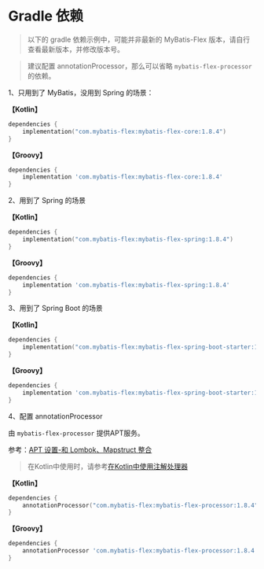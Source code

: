 # Gradle 依赖

> 以下的 gradle 依赖示例中，可能并非最新的 MyBatis-Flex 版本，请自行查看最新版本，并修改版本号。

> 建议配置 annotationProcessor，那么可以省略 `mybatis-flex-processor` 的依赖。

1、只用到了 MyBatis，没用到 Spring 的场景：

**【Kotlin】**

```kotlin
dependencies {
    implementation("com.mybatis-flex:mybatis-flex-core:1.8.4")
}
```

**【Groovy】**

```groovy
dependencies {
    implementation 'com.mybatis-flex:mybatis-flex-core:1.8.4'
}
```

2、用到了 Spring 的场景

**【Kotlin】**

```kotlin
dependencies {
    implementation("com.mybatis-flex:mybatis-flex-spring:1.8.4")
}
```

**【Groovy】**

```groovy
dependencies {
    implementation 'com.mybatis-flex:mybatis-flex-spring:1.8.4'
}
```

3、用到了 Spring Boot 的场景

**【Kotlin】**

```kotlin
dependencies {
    implementation("com.mybatis-flex:mybatis-flex-spring-boot-starter:1.8.4")
}
```

**【Groovy】**

```groovy
dependencies {
    implementation 'com.mybatis-flex:mybatis-flex-spring-boot-starter:1.8.4'
}
```

4、配置 annotationProcessor

由 `mybatis-flex-processor` 提供APT服务。

参考：[APT 设置-和 Lombok、Mapstruct 整合](../others/apt.md)

> 在Kotlin中使用时，请参考[在Kotlin中使用注解处理器](../others/kapt.md)

**【Kotlin】**

```kotlin
dependencies {
    annotationProcessor("com.mybatis-flex:mybatis-flex-processor:1.8.4")
}
```

**【Groovy】**

```groovy
dependencies {
    annotationProcessor 'com.mybatis-flex:mybatis-flex-processor:1.8.4'
}
```
